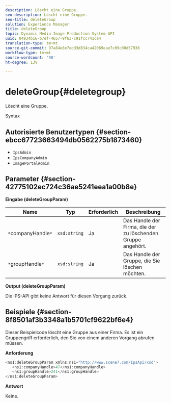 ```yaml
---
description: Löscht eine Gruppe.
seo-description: Löscht eine Gruppe.
seo-title: deleteGroup
solution: Experience Manager
title: deleteGroup
topic: Dynamic Media Image Production System API
uuid: 04934b16-b7ef-4657-9f63-c91fcc741ca4
translation-type: tm+mt
source-git-commit: 97a84e8e7edd3d834ca42069eae7c09c00d57938
workflow-type: tm+mt
source-wordcount: '90'
ht-degree: 13%

---
```



# deleteGroup{#deletegroup}

Löscht eine Gruppe.

Syntax

## Autorisierte Benutzertypen {#section-ebcc67723663494db0562275b1873460}

* `IpsAdmin`
* `IpsCompanyAdmin`
* `ImagePortalAdmin`

## Parameter {#section-42775102ec724c36ae5241eea1a00b8e}

**Eingabe (deleteGroupParam)**

| Name | Typ | Erforderlich | Beschreibung |
|---|---|---|---|
| `*`companyHandle`*` | `xsd:string` | Ja | Das Handle der Firma, die der zu löschenden Gruppe angehört. |
| `*`groupHandle`*` | `xsd:string` | Ja | Das Handle der Gruppe, die Sie löschen möchten. |

**Output (deleteGroupParam)**

Die IPS-API gibt keine Antwort für diesen Vorgang zurück.

## Beispiele {#section-8f8501af3b3348a1b5701cf9622bf6e4}

Dieser Beispielcode löscht eine Gruppe aus einer Firma. Es ist ein Gruppengriff erforderlich, den Sie von einem anderen Vorgang abrufen müssen.

**Anforderung**

```java
<ns1:deleteGroupParam xmlns:ns1="http://www.scene7.com/IpsApi/xsd">
   <ns1:companyHandle>47</ns1:companyHandle>
   <ns1:groupHandle>241</ns1:groupHandle>
</ns1:deleteGroupParam>
```

**Antwort**

Keine.

